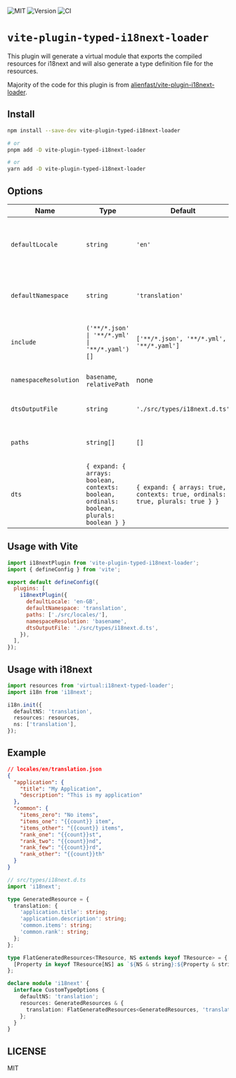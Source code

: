 ![MIT](https://img.shields.io/badge/License-MIT-green?style=flat-square)
![Version](https://img.shields.io/github/package-json/v/rowellx68/vite-plugin-typed-i18next-loader?style=flat-square)
![CI](https://img.shields.io/github/actions/workflow/status/rowellx68/vite-plugin-typed-i18next-loader/publish.yml?style=flat-square)

# `vite-plugin-typed-i18next-loader`

This plugin will generate a virtual module that exports the compiled resources for i18next and will also generate a type definition file for the resources.

Majority of the code for this plugin is from [alienfast/vite-plugin-i18next-loader](https://github.com/alienfast/vite-plugin-i18next-loader).

## Install

```bash
npm install --save-dev vite-plugin-typed-i18next-loader

# or
pnpm add -D vite-plugin-typed-i18next-loader

# or
yarn add -D vite-plugin-typed-i18next-loader
```

## Options

| Name                  | Type                                                                                      | Default                                                                       | Description                                                |
| --------------------- | ----------------------------------------------------------------------------------------- | ----------------------------------------------------------------------------- | ---------------------------------------------------------- |
| `defaultLocale`       | `string`                                                                                  | `'en'`                                                                        | The default locale the plugin will generate the type from. |
| `defaultNamespace`    | `string`                                                                                  | `'translation'`                                                               | The default i18next namespace the plugin will use.         |
| `include`             | `('**/*.json' \| '**/*.yml' \| '**/*.yaml')[]`                                            | `['**/*.json', '**/*.yml', '**/*.yaml']`                                      | Glob patterns of files to include for bundling.            |
| `namespaceResolution` | `basename`, `relativePath`                                                                | none                                                                          | Namespace resolution strategy.                             |
| `dtsOutputFile`       | `string`                                                                                  | `'./src/types/i18next.d.ts'`                                                  | Output file name and path.                                 |
| `paths`               | `string[]`                                                                                | `[]`                                                                          | Locale top-level directory paths.                          |
| `dts`                 | `{ expand: { arrays: boolean, contexts: boolean, ordinals: boolean, plurals: boolean } }` | `{ expand: { arrays: true, contexts: true, ordinals: true, plurals: true } }` | DTS generation options.                                    |

## Usage with Vite

```js
import i18nextPlugin from 'vite-plugin-typed-i18next-loader';
import { defineConfig } from 'vite';

export default defineConfig({
  plugins: [
    i18nextPlugin({
      defaultLocale: 'en-GB',
      defaultNamespace: 'translation',
      paths: ['./src/locales/'],
      namespaceResolution: 'basename',
      dtsOutputFile: './src/types/i18next.d.ts',
    }),
  ],
});
```

## Usage with i18next

```ts
import resources from 'virtual:i18next-typed-loader';
import i18n from 'i18next';

i18n.init({
  defaultNS: 'translation',
  resources: resources,
  ns: ['translation'],
});
```

## Example

```json
// locales/en/translation.json
{
  "application": {
    "title": "My Application",
    "description": "This is my application"
  },
  "common": {
    "items_zero": "No items",
    "items_one": "{{count}} item",
    "items_other": "{{count}} items",
    "rank_one": "{{count}}st",
    "rank_two": "{{count}}nd",
    "rank_few": "{{count}}rd",
    "rank_other": "{{count}}th"
  }
}
```

```ts
// src/types/i18next.d.ts
import 'i18next';

type GeneratedResource = {
  translation: {
    'application.title': string;
    'application.description': string;
    'common.items': string;
    'common.rank': string;
  };
};

type FlatGeneratedResources<TResource, NS extends keyof TResource> = {
  [Property in keyof TResource[NS] as `${NS & string}:${Property & string}`]: TResource[NS][Property];
};

declare module 'i18next' {
  interface CustomTypeOptions {
    defaultNS: 'translation';
    resources: GeneratedResources & {
      translation: FlatGeneratedResources<GeneratedResources, 'translation'>;
    };
  }
}
```

## LICENSE

MIT
